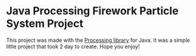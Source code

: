 # Java Processing Firework Particle System Project
  This project was made with the [Processing library](processing.org) for Java. It was a simple
little project that took 2 day to create. Hope you enjoy!
